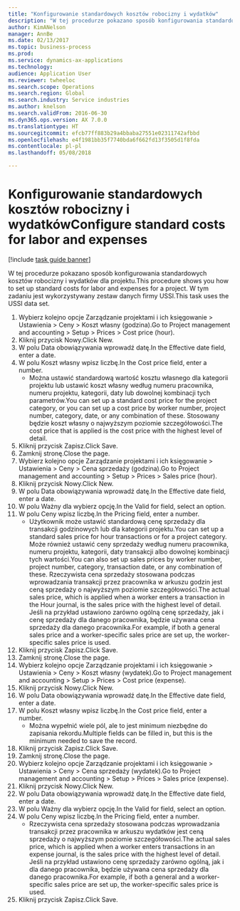 ```yaml
--- 
title: "Konfigurowanie standardowych kosztów robocizny i wydatków"
description: "W tej procedurze pokazano sposób konfigurowania standardowych kosztów robocizny i wydatków dla projektu."
author: KimANelson
manager: AnnBe
ms.date: 02/13/2017
ms.topic: business-process
ms.prod: 
ms.service: dynamics-ax-applications
ms.technology: 
audience: Application User
ms.reviewer: twheeloc
ms.search.scope: Operations
ms.search.region: Global
ms.search.industry: Service industries
ms.author: knelson
ms.search.validFrom: 2016-06-30
ms.dyn365.ops.version: AX 7.0.0
ms.translationtype: HT
ms.sourcegitcommit: efcb77ff883b29a4bbaba27551e02311742afbbd
ms.openlocfilehash: e4f1981bb35f7740bda6f662fd13f3505d1f8fda
ms.contentlocale: pl-pl
ms.lasthandoff: 05/08/2018

---
```

# <a name="configure-standard-costs-for-labor-and-expenses"></a><span data-ttu-id="f4e66-103">Konfigurowanie standardowych kosztów robocizny i wydatków</span><span class="sxs-lookup"><span data-stu-id="f4e66-103">Configure standard costs for labor and expenses</span></span>

[!include [task guide banner](../../includes/task-guide-banner.md)]

<span data-ttu-id="f4e66-104">W tej procedurze pokazano sposób konfigurowania standardowych kosztów robocizny i wydatków dla projektu.</span><span class="sxs-lookup"><span data-stu-id="f4e66-104">This procedure shows you how to set up standard costs for labor and expenses for a project.</span></span> <span data-ttu-id="f4e66-105">W tym zadaniu jest wykorzystywany zestaw danych firmy USSI.</span><span class="sxs-lookup"><span data-stu-id="f4e66-105">This task uses the USSI data set.</span></span>

1. <span data-ttu-id="f4e66-106">Wybierz kolejno opcje Zarządzanie projektami i ich księgowanie > Ustawienia > Ceny > Koszt własny (godzina).</span><span class="sxs-lookup"><span data-stu-id="f4e66-106">Go to Project management and accounting > Setup > Prices > Cost price (hour).</span></span>
2. <span data-ttu-id="f4e66-107">Kliknij przycisk Nowy.</span><span class="sxs-lookup"><span data-stu-id="f4e66-107">Click New.</span></span>
3. <span data-ttu-id="f4e66-108">W polu Data obowiązywania wprowadź datę.</span><span class="sxs-lookup"><span data-stu-id="f4e66-108">In the Effective date field, enter a date.</span></span>
4. <span data-ttu-id="f4e66-109">W polu Koszt własny wpisz liczbę.</span><span class="sxs-lookup"><span data-stu-id="f4e66-109">In the Cost price field, enter a number.</span></span>
    * <span data-ttu-id="f4e66-110">Można ustawić standardową wartość kosztu własnego dla kategorii projektu lub ustawić koszt własny według numeru pracownika, numeru projektu, kategorii, daty lub dowolnej kombinacji tych parametrów.</span><span class="sxs-lookup"><span data-stu-id="f4e66-110">You can set up a standard cost price for the project category, or you can set up a cost price by worker number, project number, category, date, or any combination of these.</span></span> <span data-ttu-id="f4e66-111">Stosowany będzie koszt własny o najwyższym poziomie szczegółowości.</span><span class="sxs-lookup"><span data-stu-id="f4e66-111">The cost price that is applied is the cost price with the highest level of detail.</span></span>  
5. <span data-ttu-id="f4e66-112">Kliknij przycisk Zapisz.</span><span class="sxs-lookup"><span data-stu-id="f4e66-112">Click Save.</span></span>
6. <span data-ttu-id="f4e66-113">Zamknij stronę.</span><span class="sxs-lookup"><span data-stu-id="f4e66-113">Close the page.</span></span>
7. <span data-ttu-id="f4e66-114">Wybierz kolejno opcje Zarządzanie projektami i ich księgowanie > Ustawienia > Ceny > Cena sprzedaży (godzina).</span><span class="sxs-lookup"><span data-stu-id="f4e66-114">Go to Project management and accounting > Setup > Prices > Sales price (hour).</span></span>
8. <span data-ttu-id="f4e66-115">Kliknij przycisk Nowy.</span><span class="sxs-lookup"><span data-stu-id="f4e66-115">Click New.</span></span>
9. <span data-ttu-id="f4e66-116">W polu Data obowiązywania wprowadź datę.</span><span class="sxs-lookup"><span data-stu-id="f4e66-116">In the Effective date field, enter a date.</span></span>
10. <span data-ttu-id="f4e66-117">W polu Ważny dla wybierz opcję.</span><span class="sxs-lookup"><span data-stu-id="f4e66-117">In the Valid for field, select an option.</span></span>
11. <span data-ttu-id="f4e66-118">W polu Ceny wpisz liczbę.</span><span class="sxs-lookup"><span data-stu-id="f4e66-118">In the Pricing field, enter a number.</span></span>
    * <span data-ttu-id="f4e66-119">Użytkownik może ustawić standardową cenę sprzedaży dla transakcji godzinowych lub dla kategorii projektu.</span><span class="sxs-lookup"><span data-stu-id="f4e66-119">You can set up a standard sales price for hour transactions or for a project category.</span></span> <span data-ttu-id="f4e66-120">Może również ustawić ceny sprzedaży według numeru pracownika, numeru projektu, kategorii, daty transakcji albo dowolnej kombinacji tych wartości.</span><span class="sxs-lookup"><span data-stu-id="f4e66-120">You can also set up sales prices by worker number, project number, category, transaction date, or any combination of these.</span></span> <span data-ttu-id="f4e66-121">Rzeczywista cena sprzedaży stosowana podczas wprowadzania transakcji przez pracownika w arkuszu godzin jest ceną sprzedaży o najwyższym poziomie szczegółowości.</span><span class="sxs-lookup"><span data-stu-id="f4e66-121">The actual sales price, which is applied when a worker enters a transaction in the Hour journal, is the sales price with the highest level of detail.</span></span> <span data-ttu-id="f4e66-122">Jeśli na przykład ustawiono zarówno ogólną cenę sprzedaży, jak i cenę sprzedaży dla danego pracownika, będzie używana cena sprzedaży dla danego pracownika.</span><span class="sxs-lookup"><span data-stu-id="f4e66-122">For example, if both a general sales price and a worker-specific sales price are set up, the worker-specific sales price is used.</span></span>  
12. <span data-ttu-id="f4e66-123">Kliknij przycisk Zapisz.</span><span class="sxs-lookup"><span data-stu-id="f4e66-123">Click Save.</span></span>
13. <span data-ttu-id="f4e66-124">Zamknij stronę.</span><span class="sxs-lookup"><span data-stu-id="f4e66-124">Close the page.</span></span>
14. <span data-ttu-id="f4e66-125">Wybierz kolejno opcje Zarządzanie projektami i ich księgowanie > Ustawienia > Ceny > Koszt własny (wydatek).</span><span class="sxs-lookup"><span data-stu-id="f4e66-125">Go to Project management and accounting > Setup > Prices > Cost price (expense).</span></span>
15. <span data-ttu-id="f4e66-126">Kliknij przycisk Nowy.</span><span class="sxs-lookup"><span data-stu-id="f4e66-126">Click New.</span></span>
16. <span data-ttu-id="f4e66-127">W polu Data obowiązywania wprowadź datę.</span><span class="sxs-lookup"><span data-stu-id="f4e66-127">In the Effective date field, enter a date.</span></span>
17. <span data-ttu-id="f4e66-128">W polu Koszt własny wpisz liczbę.</span><span class="sxs-lookup"><span data-stu-id="f4e66-128">In the Cost price field, enter a number.</span></span>
    * <span data-ttu-id="f4e66-129">Można wypełnić wiele pól, ale to jest minimum niezbędne do zapisania rekordu.</span><span class="sxs-lookup"><span data-stu-id="f4e66-129">Multiple fields can be filled in, but this is the minimum needed to save the record.</span></span>  
18. <span data-ttu-id="f4e66-130">Kliknij przycisk Zapisz.</span><span class="sxs-lookup"><span data-stu-id="f4e66-130">Click Save.</span></span>
19. <span data-ttu-id="f4e66-131">Zamknij stronę.</span><span class="sxs-lookup"><span data-stu-id="f4e66-131">Close the page.</span></span>
20. <span data-ttu-id="f4e66-132">Wybierz kolejno opcje Zarządzanie projektami i ich księgowanie > Ustawienia > Ceny > Cena sprzedaży (wydatek).</span><span class="sxs-lookup"><span data-stu-id="f4e66-132">Go to Project management and accounting > Setup > Prices > Sales price (expense).</span></span>
21. <span data-ttu-id="f4e66-133">Kliknij przycisk Nowy.</span><span class="sxs-lookup"><span data-stu-id="f4e66-133">Click New.</span></span>
22. <span data-ttu-id="f4e66-134">W polu Data obowiązywania wprowadź datę.</span><span class="sxs-lookup"><span data-stu-id="f4e66-134">In the Effective date field, enter a date.</span></span>
23. <span data-ttu-id="f4e66-135">W polu Ważny dla wybierz opcję.</span><span class="sxs-lookup"><span data-stu-id="f4e66-135">In the Valid for field, select an option.</span></span>
24. <span data-ttu-id="f4e66-136">W polu Ceny wpisz liczbę.</span><span class="sxs-lookup"><span data-stu-id="f4e66-136">In the Pricing field, enter a number.</span></span>
    * <span data-ttu-id="f4e66-137">Rzeczywista cena sprzedaży stosowana podczas wprowadzania transakcji przez pracownika w arkuszu wydatków jest ceną sprzedaży o najwyższym poziomie szczegółowości.</span><span class="sxs-lookup"><span data-stu-id="f4e66-137">The actual sales price, which is applied when a worker enters transactions in an expense journal, is the sales price with the highest level of detail.</span></span> <span data-ttu-id="f4e66-138">Jeśli na przykład ustawiono cenę sprzedaży zarówno ogólną, jak i dla danego pracownika, będzie używana cena sprzedaży dla danego pracownika.</span><span class="sxs-lookup"><span data-stu-id="f4e66-138">For example, if both a general and a worker-specific sales price are set up, the worker-specific sales price is used.</span></span>  
25. <span data-ttu-id="f4e66-139">Kliknij przycisk Zapisz.</span><span class="sxs-lookup"><span data-stu-id="f4e66-139">Click Save.</span></span>


